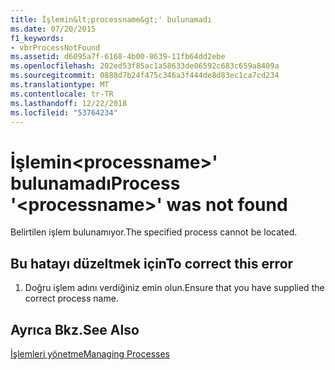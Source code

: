 ```yaml
---
title: İşlemin&lt;processname&gt;' bulunamadı
ms.date: 07/20/2015
f1_keywords:
- vbrProcessNotFound
ms.assetid: d6095a7f-6168-4b00-8639-11fb64dd2ebe
ms.openlocfilehash: 202ed53f85ac1a58633de06592c683c659a8409a
ms.sourcegitcommit: 0888d7b24f475c346a3f444de8d83ec1ca7cd234
ms.translationtype: MT
ms.contentlocale: tr-TR
ms.lasthandoff: 12/22/2018
ms.locfileid: "53764234"
---
```

# <a name="process-ltprocessnamegt-was-not-found"></a><span data-ttu-id="d3318-102">İşlemin&lt;processname&gt;' bulunamadı</span><span class="sxs-lookup"><span data-stu-id="d3318-102">Process '&lt;processname&gt;' was not found</span></span>
<span data-ttu-id="d3318-103">Belirtilen işlem bulunamıyor.</span><span class="sxs-lookup"><span data-stu-id="d3318-103">The specified process cannot be located.</span></span>  
  
## <a name="to-correct-this-error"></a><span data-ttu-id="d3318-104">Bu hatayı düzeltmek için</span><span class="sxs-lookup"><span data-stu-id="d3318-104">To correct this error</span></span>  
  
1.  <span data-ttu-id="d3318-105">Doğru işlem adını verdiğiniz emin olun.</span><span class="sxs-lookup"><span data-stu-id="d3318-105">Ensure that you have supplied the correct process name.</span></span>  
  
## <a name="see-also"></a><span data-ttu-id="d3318-106">Ayrıca Bkz.</span><span class="sxs-lookup"><span data-stu-id="d3318-106">See Also</span></span>  
 [<span data-ttu-id="d3318-107">İşlemleri yönetme</span><span class="sxs-lookup"><span data-stu-id="d3318-107">Managing Processes</span></span>](https://msdn.microsoft.com/library/ef2f9767-330b-49f3-aa33-8574c241b9d2)
